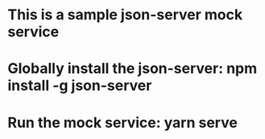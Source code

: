 # This is a sample json-server mock service
# Globally install the json-server: npm install -g json-server
# Run the mock service: yarn serve
